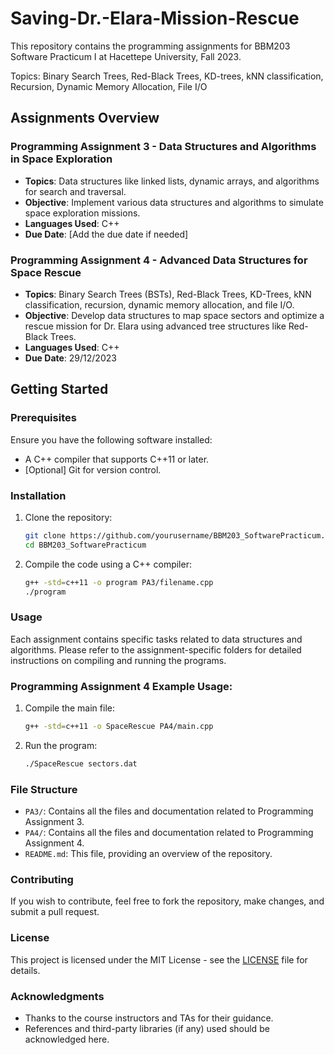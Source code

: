 # Saving-Dr.-Elara-Mission-Rescue

This repository contains the programming assignments for BBM203 Software Practicum I at Hacettepe University, Fall 2023.


Topics: Binary Search Trees, Red-Black Trees, KD-trees, kNN classification, Recursion, Dynamic Memory Allocation, File I/O

## Assignments Overview

### Programming Assignment 3 - Data Structures and Algorithms in Space Exploration

- **Topics**: Data structures like linked lists, dynamic arrays, and algorithms for search and traversal.
- **Objective**: Implement various data structures and algorithms to simulate space exploration missions.
- **Languages Used**: C++
- **Due Date**: [Add the due date if needed]

### Programming Assignment 4 - Advanced Data Structures for Space Rescue

- **Topics**: Binary Search Trees (BSTs), Red-Black Trees, KD-Trees, kNN classification, recursion, dynamic memory allocation, and file I/O.
- **Objective**: Develop data structures to map space sectors and optimize a rescue mission for Dr. Elara using advanced tree structures like Red-Black Trees.
- **Languages Used**: C++
- **Due Date**: 29/12/2023

## Getting Started

### Prerequisites

Ensure you have the following software installed:

- A C++ compiler that supports C++11 or later.
- [Optional] Git for version control.

### Installation

1. Clone the repository:
    ```bash
    git clone https://github.com/yourusername/BBM203_SoftwarePracticum.git
    cd BBM203_SoftwarePracticum
    ```

2. Compile the code using a C++ compiler:
    ```bash
    g++ -std=c++11 -o program PA3/filename.cpp
    ./program
    ```

### Usage

Each assignment contains specific tasks related to data structures and algorithms. Please refer to the assignment-specific folders for detailed instructions on compiling and running the programs.

### Programming Assignment 4 Example Usage:

1. Compile the main file:
    ```bash
    g++ -std=c++11 -o SpaceRescue PA4/main.cpp
    ```

2. Run the program:
    ```bash
    ./SpaceRescue sectors.dat
    ```

### File Structure

- `PA3/`: Contains all the files and documentation related to Programming Assignment 3.
- `PA4/`: Contains all the files and documentation related to Programming Assignment 4.
- `README.md`: This file, providing an overview of the repository.

### Contributing

If you wish to contribute, feel free to fork the repository, make changes, and submit a pull request.

### License

This project is licensed under the MIT License - see the [LICENSE](LICENSE) file for details.

### Acknowledgments

- Thanks to the course instructors and TAs for their guidance.
- References and third-party libraries (if any) used should be acknowledged here.

